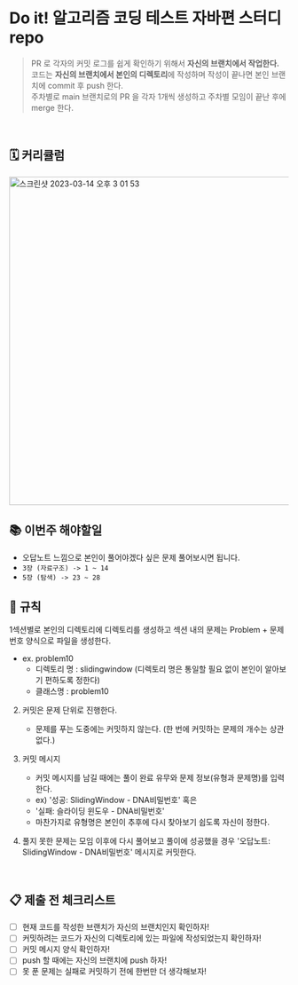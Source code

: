 # Do it! 알고리즘 코딩 테스트 자바편 스터디 repo

> PR 로 각자의 커밋 로그를 쉽게 확인하기 위해서 <b> 자신의 브랜치에서 작업한다.</b>   
코드는 <b>자신의 브랜치에서 본인의 디렉토리</b>에 작성하며 작성이 끝나면 본인 브랜치에 commit 후 push 한다.   
주차별로 main 브랜치로의 PR 을 각자 1개씩 생성하고 주차별 모임이 끝난 후에 merge 한다.

</br>

## 🗓️ 커리큘럼
<img width="592" alt="스크린샷 2023-03-14 오후 3 01 53" src="https://user-images.githubusercontent.com/99455667/224910052-3497b47a-1866-4b9a-9004-198b05953a09.png">

</br>

## 📚 이번주 해야할일
- 오답노트 느낌으로 본인이 풀어야겠다 싶은 문제 풀어보시면 됩니다.
- `3장 (자료구조) -> 1 ~ 14`
- `5장 (탐색) -> 23 ~ 28`


## 🛑 규칙 
1섹션별로 본인의 디렉토리에 디렉토리를 생성하고 섹션 내의 문제는 Problem + 문제 번호 양식으로 파일을 생성한다.
   - ex. problem10
     - 디렉토리 명 : slidingwindow (디렉토리 명은 통일할 필요 없이 본인이 알아보기 편하도록 정한다)
     - 클래스명 : problem10
2. 커밋은 문제 단위로 진행한다. 
   - 문제를 푸는 도중에는 커밋하지 않는다. (한 번에 커밋하는 문제의 개수는 상관없다.)
3. 커밋 메시지
   - 커밋 메시지를 남길 때에는 풀이 완료 유무와 문제 정보(유형과  문제명)를 입력한다.
   - ex) '성공: SlidingWindow - DNA비밀번호' 혹은 
   - '실패: 슬라이딩 윈도우 - DNA비밀번호'
   - 마찬가지로 유형명은 본인이 추후에 다시 찾아보기 쉽도록 자신이 정한다.
   
4. 풀지 못한 문제는 모임 이후에 다시 풀어보고 풀이에 성공했을 경우 '오답노트: SlidingWindow - DNA비밀번호' 메시지로 커밋한다.

</br>

## 📋 제출 전 체크리스트
- [ ] 현재 코드를 작성한 브랜치가 자신의 브랜치인지 확인하자!
- [ ] 커밋하려는 코드가 자신의 디렉토리에 있는 파일에 작성되었는지 확인하자!
- [ ] 커밋 메시지 양식 확인하자!
- [ ] push 할 때에는 자신의 브랜치에 push 하자!
- [ ] 못 푼 문제는 실패로 커밋하기 전에 한번만 더 생각해보자!
